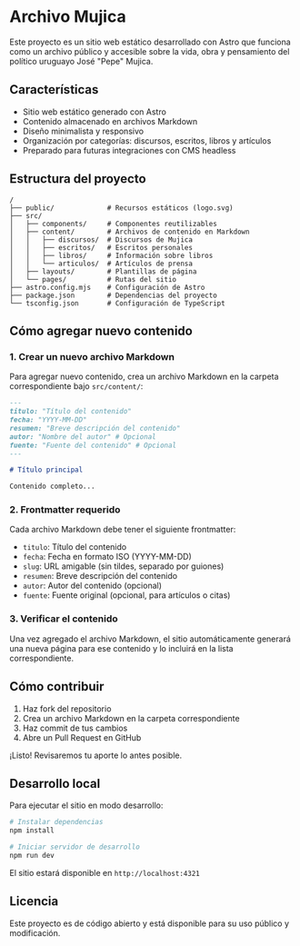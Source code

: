 # Archivo Mujica

Este proyecto es un sitio web estático desarrollado con Astro que funciona como un archivo público y accesible sobre la vida, obra y pensamiento del político uruguayo José "Pepe" Mujica.

## Características

- Sitio web estático generado con Astro
- Contenido almacenado en archivos Markdown
- Diseño minimalista y responsivo
- Organización por categorías: discursos, escritos, libros y artículos
- Preparado para futuras integraciones con CMS headless

## Estructura del proyecto

```
/
├── public/             # Recursos estáticos (logo.svg)
├── src/
│   ├── components/     # Componentes reutilizables
│   ├── content/        # Archivos de contenido en Markdown
│   │   ├── discursos/  # Discursos de Mujica
│   │   ├── escritos/   # Escritos personales
│   │   ├── libros/     # Información sobre libros
│   │   └── articulos/  # Artículos de prensa
│   ├── layouts/        # Plantillas de página
│   └── pages/          # Rutas del sitio
├── astro.config.mjs    # Configuración de Astro
├── package.json        # Dependencias del proyecto
└── tsconfig.json       # Configuración de TypeScript
```

## Cómo agregar nuevo contenido

### 1. Crear un nuevo archivo Markdown

Para agregar nuevo contenido, crea un archivo Markdown en la carpeta correspondiente bajo `src/content/`:

```markdown
---
titulo: "Título del contenido"
fecha: "YYYY-MM-DD"
resumen: "Breve descripción del contenido"
autor: "Nombre del autor" # Opcional
fuente: "Fuente del contenido" # Opcional
---

# Título principal

Contenido completo...
```

### 2. Frontmatter requerido

Cada archivo Markdown debe tener el siguiente frontmatter:

- `titulo`: Título del contenido
- `fecha`: Fecha en formato ISO (YYYY-MM-DD)
- `slug`: URL amigable (sin tildes, separado por guiones)
- `resumen`: Breve descripción del contenido
- `autor`: Autor del contenido (opcional)
- `fuente`: Fuente original (opcional, para artículos o citas)

### 3. Verificar el contenido

Una vez agregado el archivo Markdown, el sitio automáticamente generará una nueva página para ese contenido y lo incluirá en la lista correspondiente.

## Cómo contribuir

1. Haz fork del repositorio
2. Crea un archivo Markdown en la carpeta correspondiente
3. Haz commit de tus cambios
4. Abre un Pull Request en GitHub

¡Listo! Revisaremos tu aporte lo antes posible.

## Desarrollo local

Para ejecutar el sitio en modo desarrollo:

```bash
# Instalar dependencias
npm install

# Iniciar servidor de desarrollo
npm run dev
```

El sitio estará disponible en `http://localhost:4321`

## Licencia

Este proyecto es de código abierto y está disponible para su uso público y modificación.
